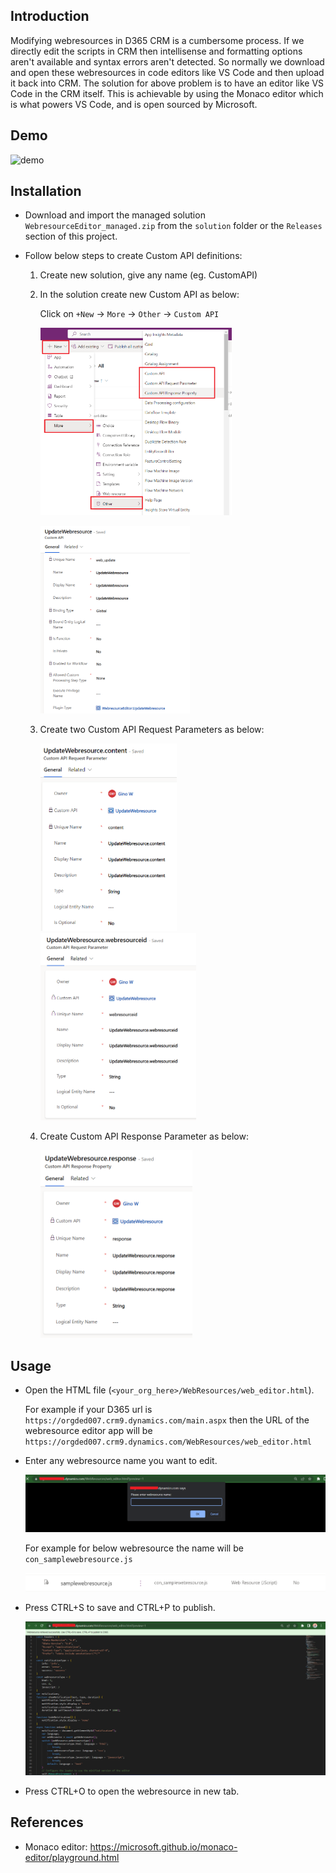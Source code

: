 ## Introduction

Modifying webresources in D365 CRM is a cumbersome process. If we directly edit the scripts in CRM then intellisense and formatting options aren't available and syntax errors aren't detected. So normally we download and open these webresources in code editors like VS Code and then upload it back into CRM.
The solution for above problem is to have an editor like VS Code in the CRM itself. This is achievable by using the Monaco editor which is what powers VS Code, and is open sourced by Microsoft.

## Demo

![demo](resources/demo.gif)

## Installation

- Download and import the managed solution `WebresourceEditor_managed.zip` from the `solution` folder or the `Releases` section of this project.
- Follow below steps to create Custom API definitions:

  1. Create new solution, give any name (eg. CustomAPI)
  2. In the solution create new Custom API as below:

     Click on `+New` -> `More` -> `Other` -> `Custom API`

     ![steps](resources/steps.png)

     ![Custom API](resources/customapi.png)

  3. Create two Custom API Request Parameters as below:

     ![Content](resources/content.png)
     ![Webresourceid](resources/webresourceid.png)

  4. Create Custom API Response Parameter as below:

     ![response](resources/response.png)

## Usage

- Open the HTML file (`<your_org_here>/WebResources/web_editor.html`).

  For example if your D365 url is `https://orgded007.crm9.dynamics.com/main.aspx` then the URL of the webresource editor app will be `https://orgded007.crm9.dynamics.com/WebResources/web_editor.html`

- Enter any webresource name you want to edit.

  ![popup](resources/popup.png)

  For example for below webresource the name will be `con_samplewebresource.js`

  ![name](resources/name.png)

- Press CTRL+S to save and CTRL+P to publish.

  ![editor](resources/editor.png)

- Press CTRL+O to open the webresource in new tab.

## References

- Monaco editor: https://microsoft.github.io/monaco-editor/playground.html

<style>
    img {
      max-height:300px;
    }
</style>
